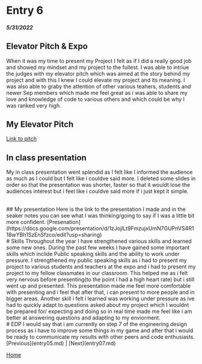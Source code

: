 # Entry 6
##### 5/31/2022

## Elevator Pitch & Expo
When it was my time to present my Project I felt as if I did a really good job and showed my mindset and my project to the fullest. I was able to intriue the judges with my elevator pitch which was aimed at the story behind my project and with this I knew I could elevate my project and its meaning. I was also able to graby the attention of other various teahers, students and newer Sep members which made me feel great as i was able to share my love and knowledge of code to various others and which could be why I was ranked very high.
<br>
## My Elevator Pitch 
[Link to pitch](https://docs.google.com/document/d/1o-chaPJbNG1J7TMUJyG0KLuuhUxeuMeSIrshrqxDHHE/edit?usp=sharing)

## In class presentation
My in class presentation went splendid as I felt like I informed the audience as much as I could but I felt like i couldve said more. I deleted some slides in order so that the presentation was shorter, faster so that it wouldt lose the audiences interest but i feel like i couldve said more if i just kept it simple.

<br>
## My presentation 
Here is the link to the presentation I made and in the seaker notes you can see what I was thinking/going to say if I was a little bit more confident.
[Presenation](https://docs.google.com/presentation/d/1zJojlLt9FmzujxUmN7GUPnVS4R118wYBh1SzEnSfzco/edit?usp=sharing)

<br>
# Skills
Throughout the year I have strengthened various skills and learned some new ones. During the past few weeks I have gained some important skills which inclide Public speaking skills and the ability to work under pressure. I strengthened my public speaking skills as i had to present my project to various students and teachers at the expo and i had to present my project to my fellow classmates in our classroom. This helped me as i felt very nervous before presenting(to the point i had a high heart rate) but i still went up and presented. This presentation made me feel more comfortable with presenting and i feel that after that, i can present to more people and in bigger areas. Another skill i felt i learned was working under pressure as ive had to quickly adapt to questions asked about my  project which I wouldnt be prepared for/ expecting and doing so in real time made me feel like i am better at answering questions and adapting to my enviorment.


<br>
# EDP
I would say that i am currently on step 7 of the engineering design process as i have to improve some things in my game and after that i would be ready to communicate my results with other peers and code enthusiasts.
<br>
[Previous](entry05.md) | [Next](entry07.md)

[Home](../README.md)
